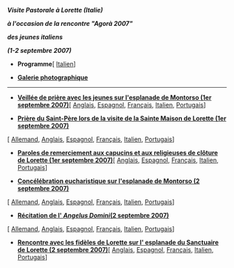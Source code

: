 ***Visite Pastorale à Lorette (Italie)***

***à l'occasion de la rencontre "Agorà 2007"***

***des jeunes italiens***

***(1-2 septembre 2007)***

- **Programme**\[ [Italien](/content/benedict-xvi/it/travels/2007/documents/trav_ben-xvi_loreto-program_20070901.html)\]


- **[Galerie photographique](http://www.vatican.va/news_services/liturgy/photogallery/2007/01092007/index.html)**


* * *

- **[Veillée de prière avec les jeunes sur l'esplanade de Montorso (1er septembre 2007)](/content/benedict-xvi/fr/speeches/2007/september/documents/hf_ben-xvi_spe_20070901_veglia-loreto.html)**\[ [Anglais](/content/benedict-xvi/en/speeches/2007/september/documents/hf_ben-xvi_spe_20070901_veglia-loreto.html), [Espagnol](/content/benedict-xvi/es/speeches/2007/september/documents/hf_ben-xvi_spe_20070901_veglia-loreto.html), [Français](/content/benedict-xvi/fr/speeches/2007/september/documents/hf_ben-xvi_spe_20070901_veglia-loreto.html), [Italien](/content/benedict-xvi/it/speeches/2007/september/documents/hf_ben-xvi_spe_20070901_veglia-loreto.html), [Portugais](/content/benedict-xvi/pt/speeches/2007/september/documents/hf_ben-xvi_spe_20070901_veglia-loreto.html)\]


- **[Prière du Saint-Père lors de la visite de la Sainte Maison de Lorette (1er septembre 2007)](/content/benedict-xvi/fr/speeches/2007/september/documents/hf_ben-xvi_spe_20070901_preghiera-loreto.html)**

\[ [Allemand](/content/benedict-xvi/de/speeches/2007/september/documents/hf_ben-xvi_spe_20070901_preghiera-loreto.html), [Anglais](/content/benedict-xvi/en/speeches/2007/september/documents/hf_ben-xvi_spe_20070901_preghiera-loreto.html), [Espagnol](/content/benedict-xvi/es/speeches/2007/september/documents/hf_ben-xvi_spe_20070901_preghiera-loreto.html), [Français](/content/benedict-xvi/fr/speeches/2007/september/documents/hf_ben-xvi_spe_20070901_preghiera-loreto.html), [Italien](/content/benedict-xvi/it/speeches/2007/september/documents/hf_ben-xvi_spe_20070901_preghiera-loreto.html), [Portugais](/content/benedict-xvi/pt/speeches/2007/september/documents/hf_ben-xvi_spe_20070901_preghiera-loreto.html)\]


- **[Paroles de remerciement aux capucins et aux religieuses de clôture de Lorette (1er septembre 2007)](/content/benedict-xvi/fr/speeches/2007/september/documents/hf_ben-xvi_spe_20070901_religiosi-loreto.html)**\[ [Anglais](/content/benedict-xvi/en/speeches/2007/september/documents/hf_ben-xvi_spe_20070901_religiosi-loreto.html), [Espagnol](/content/benedict-xvi/es/speeches/2007/september/documents/hf_ben-xvi_spe_20070901_religiosi-loreto.html), [Français](/content/benedict-xvi/fr/speeches/2007/september/documents/hf_ben-xvi_spe_20070901_religiosi-loreto.html), [Italien](/content/benedict-xvi/it/speeches/2007/september/documents/hf_ben-xvi_spe_20070901_religiosi-loreto.html), [Portugais](/content/benedict-xvi/pt/speeches/2007/september/documents/hf_ben-xvi_spe_20070901_religiosi-loreto.html)\]


- **[Concélébration eucharistique sur l'esplanade de Montorso (2 septembre 2007)](/content/benedict-xvi/fr/homilies/2007/documents/hf_ben-xvi_hom_20070902_loreto.html)**

\[ [Allemand](/content/benedict-xvi/de/homilies/2007/documents/hf_ben-xvi_hom_20070902_loreto.html), [Anglais](/content/benedict-xvi/en/homilies/2007/documents/hf_ben-xvi_hom_20070902_loreto.html), [Espagnol](/content/benedict-xvi/es/homilies/2007/documents/hf_ben-xvi_hom_20070902_loreto.html), [Français](/content/benedict-xvi/fr/homilies/2007/documents/hf_ben-xvi_hom_20070902_loreto.html), [Italien](/content/benedict-xvi/it/homilies/2007/documents/hf_ben-xvi_hom_20070902_loreto.html), [Portugais](/content/benedict-xvi/pt/homilies/2007/documents/hf_ben-xvi_hom_20070902_loreto.html)\]


- **[Récitation de l' *Angelus Domini*(2 septembre 2007)](/content/benedict-xvi/fr/angelus/2007/documents/hf_ben-xvi_ang_20070902_loreto.html)**

\[ [Allemand](/content/benedict-xvi/de/angelus/2007/documents/hf_ben-xvi_ang_20070902_loreto.html), [Anglais](/content/benedict-xvi/en/angelus/2007/documents/hf_ben-xvi_ang_20070902_loreto.html), [Espagnol](/content/benedict-xvi/es/angelus/2007/documents/hf_ben-xvi_ang_20070902_loreto.html), [Français](/content/benedict-xvi/fr/angelus/2007/documents/hf_ben-xvi_ang_20070902_loreto.html), [Italien](/content/benedict-xvi/it/angelus/2007/documents/hf_ben-xvi_ang_20070902_loreto.html), [Portugais](/content/benedict-xvi/pt/angelus/2007/documents/hf_ben-xvi_ang_20070902_loreto.html)\]


- **[Rencontre avec les fidèles de Lorette sur l' esplanade du Sanctuaire de Lorette (2 septembre 2007)](/content/benedict-xvi/fr/speeches/2007/september/documents/hf_ben-xvi_spe_20070902_fedeli-loreto.html)**\[ [Anglais](/content/benedict-xvi/en/speeches/2007/september/documents/hf_ben-xvi_spe_20070902_fedeli-loreto.html), [Espagnol](/content/benedict-xvi/es/speeches/2007/september/documents/hf_ben-xvi_spe_20070902_fedeli-loreto.html), [Français](/content/benedict-xvi/fr/speeches/2007/september/documents/hf_ben-xvi_spe_20070902_fedeli-loreto.html), [Italien](/content/benedict-xvi/it/speeches/2007/september/documents/hf_ben-xvi_spe_20070902_fedeli-loreto.html), [Portugais](/content/benedict-xvi/pt/speeches/2007/september/documents/hf_ben-xvi_spe_20070902_fedeli-loreto.html)\]